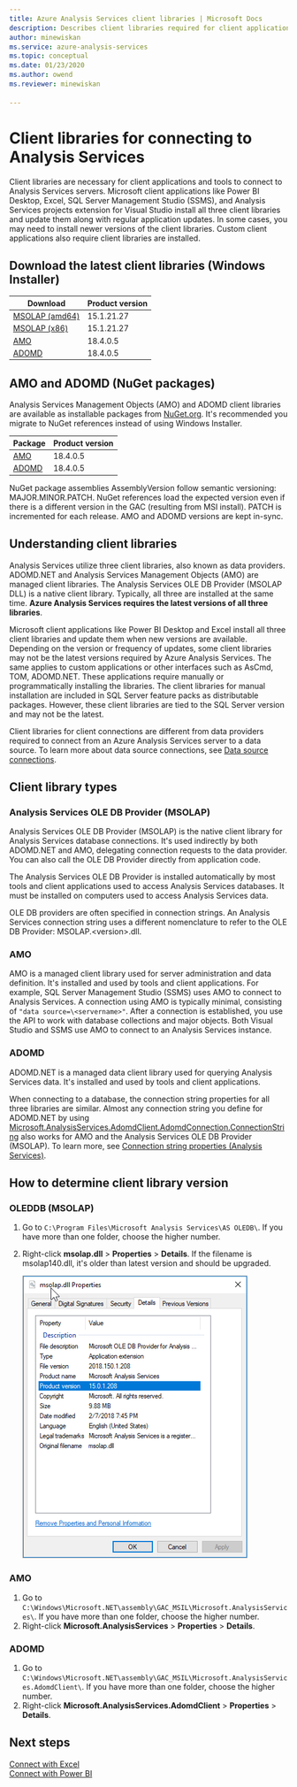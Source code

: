 ```yaml
---
title: Azure Analysis Services client libraries | Microsoft Docs
description: Describes client libraries required for client applications and tools to connect Azure Analysis Services
author: minewiskan
ms.service: azure-analysis-services
ms.topic: conceptual
ms.date: 01/23/2020
ms.author: owend
ms.reviewer: minewiskan

---
```


# Client libraries for connecting to Analysis Services

Client libraries are necessary for client applications and tools to connect to Analysis Services servers. Microsoft client applications like Power BI Desktop, Excel, SQL Server Management Studio (SSMS), and Analysis Services projects extension for Visual Studio install all three client libraries and update them along with regular application updates. In some cases, you may need to install newer versions of the client libraries. Custom client applications also require client libraries are installed.

## Download the latest client libraries (Windows Installer)  

|Download  |Product version  | 
|---------|---------|
|[MSOLAP (amd64)](https://go.microsoft.com/fwlink/?linkid=829576)    |    15.1.21.27    |
|[MSOLAP (x86)](https://go.microsoft.com/fwlink/?linkid=829575)     |     15.1.21.27       |
|[AMO](https://go.microsoft.com/fwlink/?linkid=829578)     |   18.4.0.5    |
|[ADOMD](https://go.microsoft.com/fwlink/?linkid=829577)     |    18.4.0.5     |

## AMO and ADOMD (NuGet packages)

Analysis Services Management Objects (AMO) and ADOMD client libraries are available as installable packages from [NuGet.org](https://www.nuget.org/). It's recommended you migrate to NuGet references instead of using Windows Installer. 

|Package  | Product version  | 
|---------|---------|
|[AMO](https://www.nuget.org/packages/Microsoft.AnalysisServices.retail.amd64/)    |    18.4.0.5     |
|[ADOMD](https://www.nuget.org/packages/Microsoft.AnalysisServices.AdomdClient.retail.amd64/)     |   18.4.0.5      |

NuGet package assemblies AssemblyVersion follow semantic versioning: MAJOR.MINOR.PATCH. NuGet references load the expected version even if there is a different version in the GAC (resulting from MSI install). PATCH is incremented for each release. AMO and ADOMD versions are kept in-sync.

## Understanding client libraries

Analysis Services utilize three client libraries, also known as data providers. ADOMD.NET and Analysis Services Management Objects (AMO) are managed client libraries. The Analysis Services OLE DB Provider (MSOLAP DLL) is a native client library. Typically, all three are installed at the same time. **Azure Analysis Services requires the latest versions of all three libraries**. 

Microsoft client applications like Power BI Desktop and Excel install all three client libraries and update them when new versions are available. Depending on the version or frequency of updates, some client libraries may not be the latest versions required by Azure Analysis Services. The same applies to custom applications or other interfaces such as AsCmd, TOM, ADOMD.NET. These applications require manually or programmatically installing the libraries. The client libraries for manual installation are included in SQL Server feature packs as distributable packages. However, these client libraries are tied to the SQL Server version and may not be the latest.  

Client libraries for client connections are different from data providers required to connect from an Azure Analysis Services server to a data source. To learn more about data source connections, see [Data source connections](analysis-services-datasource.md).

## Client library types

### Analysis Services OLE DB Provider (MSOLAP) 

 Analysis Services OLE DB Provider (MSOLAP) is the native client library for Analysis Services database connections. It's used indirectly by both ADOMD.NET and AMO, delegating connection requests to the data provider. You can also call the OLE DB Provider directly from application code.  
  
 The Analysis Services OLE DB Provider is installed automatically by most tools and client applications used to access Analysis Services databases. It must be installed on computers used to access Analysis Services data.  
  
 OLE DB providers are often specified in connection strings. An Analysis Services connection string uses a different nomenclature to refer to the OLE DB Provider: MSOLAP.\<version>.dll.

### AMO  

 AMO is a managed client library used for server administration and data definition. It's installed and used by tools and client applications. For example, SQL Server Management Studio (SSMS) uses AMO to connect to Analysis Services. A connection using AMO is typically minimal, consisting of `"data source=\<servername>"`. After a connection is established, you use the API to work with database collections and major objects. Both Visual Studio and SSMS use AMO to connect to an Analysis Services instance.  

  
### ADOMD

 ADOMD.NET is a managed data client library used for querying Analysis Services data. It's installed and used by tools and client applications. 
  
 When connecting to a database, the connection string properties for all three libraries are similar. Almost any connection string you define for ADOMD.NET by using  [Microsoft.AnalysisServices.AdomdClient.AdomdConnection.ConnectionString](/dotnet/api/microsoft.analysisservices.adomdclient.adomdconnection.connectionstring#Microsoft_AnalysisServices_AdomdClient_AdomdConnection_ConnectionString) also works for AMO and the Analysis Services OLE DB Provider (MSOLAP). To learn more, see [Connection string properties &#40;Analysis Services&#41;](https://docs.microsoft.com/analysis-services/instances/connection-string-properties-analysis-services).  

  
##  <a name="bkmk_LibUpdate"></a> How to determine client library version   
  
### OLEDDB (MSOLAP)  
  
1.  Go to `C:\Program Files\Microsoft Analysis Services\AS OLEDB\`. If you have more than one folder, choose the higher number.
  
2.  Right-click **msolap.dll** > **Properties** > **Details**. If the filename is msolap140.dll, it's older than latest version and should be upgraded.
    
    ![Client library details](media/analysis-services-data-providers/aas-msolap-details.png)
    
  
### AMO

1. Go to `C:\Windows\Microsoft.NET\assembly\GAC_MSIL\Microsoft.AnalysisServices\`. If you have more than one folder, choose the higher number.
2. Right-click **Microsoft.AnalysisServices** > **Properties** > **Details**.  

### ADOMD

1. Go to `C:\Windows\Microsoft.NET\assembly\GAC_MSIL\Microsoft.AnalysisServices.AdomdClient\`. If you have more than one folder, choose the higher number.
2. Right-click **Microsoft.AnalysisServices.AdomdClient** > **Properties** > **Details**.  


## Next steps
[Connect with Excel](analysis-services-connect-excel.md)    
[Connect with Power BI](analysis-services-connect-pbi.md)

